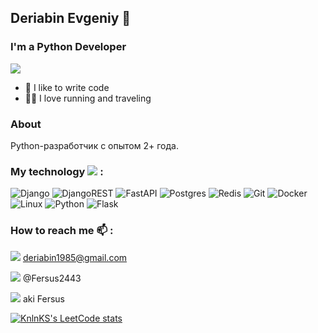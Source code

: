 ## Deriabin Evgeniy 👋

### I'm a Python Developer

![](http://github-profile-summary-cards.vercel.app/api/cards/repos-per-language?username=fersus85&theme=github_dark)

- 🦾 I like to write code  
- 🏃‍♂️ I love running and traveling

### About

Python-разработчик с опытом 2+ года.


### My technology   <img src="https://img.shields.io/badge/stack-black?style=for-the-badge&logo=Stack Overflow&logoColor=red"/> :

![Django](https://img.shields.io/badge/django-%23092E20.svg?style=for-the-badge&logo=django&logoColor=white)
![DjangoREST](https://img.shields.io/badge/DJANGO-REST-ff1709?style=for-the-badge&logo=django&logoColor=white&color=ff1709&labelColor=gray)
![FastAPI](https://img.shields.io/badge/FastAPI-005571?style=for-the-badge&logo=fastapi)
![Postgres](https://img.shields.io/badge/postgres-%23316192.svg?style=for-the-badge&logo=postgresql&logoColor=white)
![Redis](https://img.shields.io/badge/redis-%23DD0031.svg?style=for-the-badge&logo=redis&logoColor=white)
![Git](https://img.shields.io/badge/git-%23F05033.svg?style=for-the-badge&logo=git&logoColor=white)
![Docker](https://img.shields.io/badge/docker-%230db7ed.svg?style=for-the-badge&logo=docker&logoColor=white)
![Linux](https://img.shields.io/badge/Linux-FCC624?style=for-the-badge&logo=linux&logoColor=black)
![Python](https://img.shields.io/badge/python-3670A0?style=for-the-badge&logo=python&logoColor=ffdd54)
![Flask](https://img.shields.io/badge/flask-%23000.svg?style=for-the-badge&logo=flask&logoColor=white)

### How to reach me 📫 :

<img src="https://img.shields.io/badge/Gmail-black?style=for-the-badge&logo=Gmail&logoColor=Red"/> deriabin1985@gmail.com

<img src="https://img.shields.io/badge/Telegram-black?style=for-the-badge&logo=Telegram&logoColor=Red"/> @Fersus2443

<img src="https://img.shields.io/badge/Twitter-black?style=for-the-badge&logo=Twitter&logoColor=Red"/>  aki Fersus

[![KnlnKS's LeetCode stats](https://leetcode-stats-six.vercel.app/api?username=fersus85&theme=dark)](https://github.com/KnlnKS/leetcode-stats)

<!--
**fersus85/fersus85** is a ✨ _special_ ✨ repository because its `README.md` (this file) appears on your GitHub profile.

Here are some ideas to get you started:

- 🔭 I’m currently working on ...
- 🌱 I’m currently learning ...
- 👯 I’m looking to collaborate on ...
- 🤔 I’m looking for help with ...
- 💬 Ask me about ...
- 📫 How to reach me: ...
- 😄 Pronouns: ...
- ⚡ Fun fact: ...
-->
